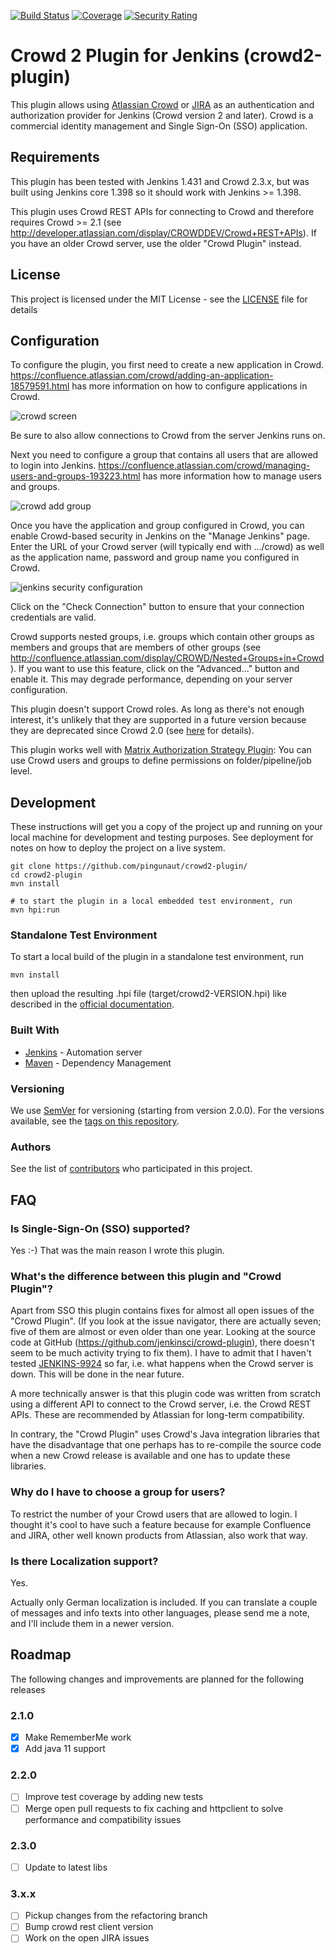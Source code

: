 
[![Build Status](https://ci.jenkins.io/buildStatus/icon?job=Plugins/crowd2-plugin/master)](https://ci.jenkins.io/job/Plugins/job/crowd2-plugin/job/master/)
[![Coverage](https://sonarcloud.io/api/project_badges/measure?project=jenkins-crowd2-plugin&metric=coverage)](https://sonarcloud.io/dashboard?id=jenkins-crowd2-plugin)
[![Security Rating](https://sonarcloud.io/api/project_badges/measure?project=jenkins-crowd2-plugin&metric=security_rating)](https://sonarcloud.io/dashboard?id=jenkins-crowd2-plugin)

# Crowd 2 Plugin for Jenkins (crowd2-plugin)

This plugin allows using [Atlassian Crowd](https://www.atlassian.com/software/crowd) or [JIRA](https://www.atlassian.com/software/jira) as an authentication and authorization provider for Jenkins (Crowd version 2 and later). Crowd is a commercial identity management and Single Sign-On (SSO) application.

## Requirements

This plugin has been tested with Jenkins 1.431 and Crowd 2.3.x, but was
built using Jenkins core 1.398 so it should work with Jenkins \>= 1.398.

This plugin uses Crowd REST APIs for connecting to Crowd and therefore
requires Crowd \>= 2.1
(see <http://developer.atlassian.com/display/CROWDDEV/Crowd+REST+APIs>).
If you have an older Crowd server, use the older "Crowd Plugin" instead.

## License

This project is licensed under the MIT License - see the [LICENSE](LICENSE) file for details

## Configuration

To configure the plugin, you first need to create a new application in
Crowd. <https://confluence.atlassian.com/crowd/adding-an-application-18579591.html>
has more information on how to configure applications in Crowd.

![crowd screen](./docs/images/image_crowd_screen.png)

Be sure to also allow connections to Crowd from the server Jenkins runs
on.

Next you need to configure a group that contains all users that are
allowed to login into Jenkins.
<https://confluence.atlassian.com/crowd/managing-users-and-groups-193223.html>
has more information how to manage users and groups.

![crowd add group](./docs/images/image_crowd_add_group.png)

Once you have the application and group configured in Crowd, you can
enable Crowd-based security in Jenkins on the "Manage Jenkins" page.
Enter the URL of your Crowd server (will typically end with .../crowd)
as well as the application name, password and group name you configured
in Crowd.

![jenkins security configuration](./docs/images/jenkins-crowd.png)

Click on the "Check Connection" button to ensure that your connection
credentials are valid.

Crowd supports nested groups, i.e. groups which contain other groups as
members and groups that are members of other groups (see
<http://confluence.atlassian.com/display/CROWD/Nested+Groups+in+Crowd>).
If you want to use this feature, click on the "Advanced..." button and
enable it. This may degrade performance, depending on your server
configuration.

This plugin doesn't support Crowd roles. As long as there's not enough
interest, it's unlikely that they are supported in a future version
because they are deprecated since Crowd 2.0 (see
[here](http://confluence.atlassian.com/display/CROWD/Crowd+2.0+Upgrade+Notes)
for details).


This plugin works well with [Matrix Authorization Strategy Plugin](https://plugins.jenkins.io/matrix-auth):
You can use Crowd users and groups to define permissions on folder/pipeline/job level.

## Development

These instructions will get you a copy of the project up and running on your local machine for development and testing purposes. See deployment for notes on how to deploy the project on a live system.

```
git clone https://github.com/pingunaut/crowd2-plugin/
cd crowd2-plugin
mvn install

# to start the plugin in a local embedded test environment, run
mvn hpi:run
```

### Standalone Test Environment

To start a local build of the plugin in a standalone test environment, run
```
mvn install
```
then upload the resulting .hpi file (target/crowd2-VERSION.hpi) like described in the [official documentation](https://jenkins.io/doc/book/managing/plugins/#advanced-installation).

### Built With

* [Jenkins](https://jenkins.io/) - Automation server
* [Maven](https://maven.apache.org/) - Dependency Management

### Versioning

We use [SemVer](http://semver.org/) for versioning (starting from version 2.0.0). For the versions available, see the [tags on this repository](https://github.com/pingunaut/crowd2-plugin/tags).

### Authors

See the list of [contributors](https://github.com/jenkinsci/crowd2-plugin/contributors) who participated in this project.


## FAQ

### Is Single-Sign-On (SSO) supported?

Yes :-) That was the main reason I wrote this plugin.

### What's the difference between this plugin and "Crowd Plugin"?

Apart from SSO this plugin contains fixes for almost all open issues of
the "Crowd Plugin". (If you look at the issue navigator, there are
actually seven; five of them are almost or even older than one year.
Looking at the source code at GitHub
(<https://github.com/jenkinsci/crowd-plugin>), there doesn't seem to be
much activity trying to fix them). I have to admit that I haven't tested
[JENKINS-9924](https://issues.jenkins-ci.org/browse/JENKINS-9924) so
far, i.e. what happens when the Crowd server is down. This will be done
in the near future.

A more technically answer is that this plugin code was written from
scratch using a different API to connect to the Crowd server, i.e. the
Crowd REST APIs. These are recommended by Atlassian for long-term
compatibility.

In contrary, the "Crowd Plugin" uses Crowd's Java integration libraries
that have the disadvantage that one perhaps has to re-compile the source
code when a new Crowd release is available and one has to update these
libraries.

### Why do I have to choose a group for users?

To restrict the number of your Crowd users that are allowed to login. I
thought it's cool to have such a feature because for example Confluence
and JIRA, other well known products from Atlassian, also work that way.

### Is there Localization support?

Yes.

Actually only German localization is included. If you can translate a
couple of messages and info texts into other languages, please send me a
note, and I'll include them in a newer version.

## Roadmap

The following changes and improvements are planned for the following releases

### 2.1.0

* [x] Make RememberMe work
* [x] Add java 11 support

### 2.2.0

* [ ] Improve test coverage by adding new tests
* [ ] Merge open pull requests to fix caching and httpclient to solve performance and compatibility issues

### 2.3.0

* [ ] Update to latest libs

### 3.x.x

* [ ] Pickup changes from the refactoring branch
* [ ] Bump crowd rest client version
* [ ] Work on the open JIRA issues
